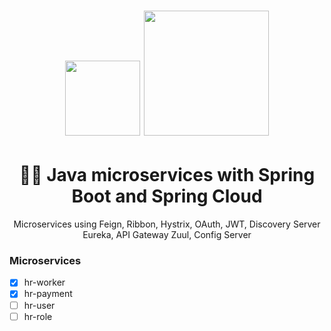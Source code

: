 <h1 align="center">
  <img src="https://i.imgur.com/PVrpEvu.png" width="120">
  <img src="https://i.imgur.com/S4Nyu9q.png" width="200">
</h1>
<h1 align="center">👨‍🏫 Java microservices with Spring Boot and Spring Cloud</h1>

<p align="center">Microservices using Feign, Ribbon, Hystrix, OAuth, JWT, Discovery Server Eureka, API Gateway Zuul, Config Server</p>

### Microservices

- [x] hr-worker
- [x] hr-payment
- [ ] hr-user
- [ ] hr-role
